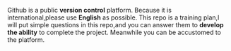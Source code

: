 Github is a public **version control** platform.
Because it is international,please use **English** as possible.
This repo is a training plan,I will put simple questions in this repo,and you can answer them to **develop the ability** to complete the project.
Meanwhile you can be accustomed to the platform.
